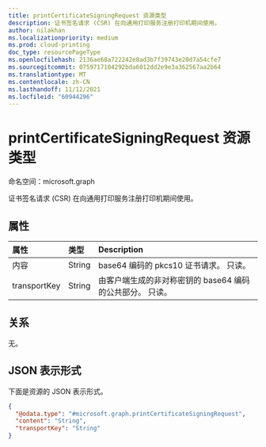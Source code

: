 ```yaml
---
title: printCertificateSigningRequest 资源类型
description: 证书签名请求 (CSR) 在向通用打印服务注册打印机期间使用。
author: nilakhan
ms.localizationpriority: medium
ms.prod: cloud-printing
doc_type: resourcePageType
ms.openlocfilehash: 2136ae68a722242e8ad3b7f39743e20d7a54cfe7
ms.sourcegitcommit: 0759717104292bda6012dd2e9e3a362567aa2b64
ms.translationtype: MT
ms.contentlocale: zh-CN
ms.lasthandoff: 11/12/2021
ms.locfileid: "60944296"
---
```

# <a name="printcertificatesigningrequest-resource-type"></a>printCertificateSigningRequest 资源类型

命名空间：microsoft.graph

证书签名请求 (CSR) 在向通用打印服务注册打印机期间使用。

## <a name="properties"></a>属性
|属性|类型|Description|
|:---|:---|:---|
|内容|String|base64 编码的 pkcs10 证书请求。 只读。|
|transportKey|String|由客户端生成的非对称密钥的 base64 编码的公共部分。 只读。|

## <a name="relationships"></a>关系
无。

## <a name="json-representation"></a>JSON 表示形式
下面是资源的 JSON 表示形式。
<!-- {
  "blockType": "resource",
  "@odata.type": "microsoft.graph.printCertificateSigningRequest"
}
-->
``` json
{
  "@odata.type": "#microsoft.graph.printCertificateSigningRequest",
  "content": "String",
  "transportKey": "String"
}
```

